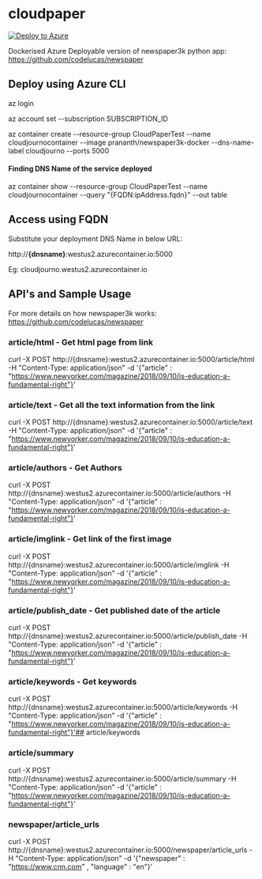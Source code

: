 # cloudpaper
[![Deploy to Azure](http://azuredeploy.net/deploybutton.png)](https://azuredeploy.net/)

Dockerised Azure Deployable version of newspaper3k python app: https://github.com/codelucas/newspaper 

## Deploy using Azure CLI

az login

az account set --subscription SUBSCRIPTION_ID

az container create --resource-group CloudPaperTest --name cloudjournocontainer --image prananth/newspaper3k-docker --dns-name-label cloudjourno --ports 5000

#### Finding DNS Name of the service deployed

az container show --resource-group CloudPaperTest --name cloudjournocontainer --query "{FQDN:ipAddress.fqdn}" --out table

## Access using FQDN

Substitute your deployment DNS Name in below URL: 

http://**{dnsname}**:westus2.azurecontainer.io:5000

Eg: cloudjourno.westus2.azurecontainer.io 

## API's and Sample Usage

For more details on how newspaper3k works: https://github.com/codelucas/newspaper

### article/html -  Get html page from link

curl -X POST http://{dnsname}:westus2.azurecontainer.io:5000/article/html -H "Content-Type: application/json" 
-d '{"article" : "https://www.newyorker.com/magazine/2018/09/10/is-education-a-fundamental-right"}'

### article/text - Get all the text information from the link

curl -X POST http://{dnsname}:westus2.azurecontainer.io:5000/article/text -H "Content-Type: application/json" 
-d '{"article" : "https://www.newyorker.com/magazine/2018/09/10/is-education-a-fundamental-right"}'

### article/authors - Get Authors

curl -X POST http://{dnsname}:westus2.azurecontainer.io:5000/article/authors -H "Content-Type: application/json" 
-d '{"article" : "https://www.newyorker.com/magazine/2018/09/10/is-education-a-fundamental-right"}'

### article/imglink - Get link of the first image

curl -X POST http://{dnsname}:westus2.azurecontainer.io:5000/article/imglink -H "Content-Type: application/json" 
-d '{"article" : "https://www.newyorker.com/magazine/2018/09/10/is-education-a-fundamental-right"}'

### article/publish_date - Get published date of the article

curl -X POST http://{dnsname}:westus2.azurecontainer.io:5000/article/publish_date -H "Content-Type: application/json" 
-d '{"article" : "https://www.newyorker.com/magazine/2018/09/10/is-education-a-fundamental-right"}'

### article/keywords - Get keywords

curl -X POST http://{dnsname}:westus2.azurecontainer.io:5000/article/keywords -H "Content-Type: application/json" 
-d '{"article" : "https://www.newyorker.com/magazine/2018/09/10/is-education-a-fundamental-right"}'## article/keywords

### article/summary

curl -X POST http://{dnsname}:westus2.azurecontainer.io:5000/article/summary -H "Content-Type: application/json" 
-d '{"article" : "https://www.newyorker.com/magazine/2018/09/10/is-education-a-fundamental-right"}'

### newspaper/article_urls

curl -X POST http://{dnsname}:westus2.azurecontainer.io:5000/newspaper/article_urls -H "Content-Type: application/json" 
-d '{"newspaper" : "https://www.cnn.com" , "language" : "en"}'